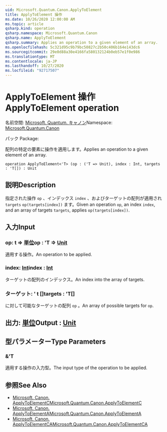 ```yaml
---
uid: Microsoft.Quantum.Canon.ApplyToElement
title: ApplyToElement 操作
ms.date: 10/26/2020 12:00:00 AM
ms.topic: article
qsharp.kind: operation
qsharp.namespace: Microsoft.Quantum.Canon
qsharp.name: ApplyToElement
qsharp.summary: Applies an operation to a given element of an array.
ms.openlocfilehash: 5c321d95c9b79bc50827c2b50c406b164e143dc6
ms.sourcegitcommit: 29e0d88a30e4166fa580132124b0eb57e1f0e986
ms.translationtype: MT
ms.contentlocale: ja-JP
ms.lasthandoff: 10/27/2020
ms.locfileid: "92717507"
---
```

# <a name="applytoelement-operation"></a><span data-ttu-id="ab382-102">ApplyToElement 操作</span><span class="sxs-lookup"><span data-stu-id="ab382-102">ApplyToElement operation</span></span>

<span data-ttu-id="ab382-103">名前空間: [Microsoft. Quantum. キャノン](xref:Microsoft.Quantum.Canon)</span><span class="sxs-lookup"><span data-stu-id="ab382-103">Namespace: [Microsoft.Quantum.Canon](xref:Microsoft.Quantum.Canon)</span></span>

<span data-ttu-id="ab382-104">パック [](https://nuget.org/packages/)</span><span class="sxs-lookup"><span data-stu-id="ab382-104">Package: [](https://nuget.org/packages/)</span></span>


<span data-ttu-id="ab382-105">配列の特定の要素に操作を適用します。</span><span class="sxs-lookup"><span data-stu-id="ab382-105">Applies an operation to a given element of an array.</span></span>

```qsharp
operation ApplyToElement<'T> (op : ('T => Unit), index : Int, targets : 'T[]) : Unit
```


## <a name="description"></a><span data-ttu-id="ab382-106">説明</span><span class="sxs-lookup"><span data-stu-id="ab382-106">Description</span></span>

<span data-ttu-id="ab382-107">指定された操作 `op` 、インデックス `index` 、およびターゲットの配列が適用され `targets` `op(targets[index])` ます。</span><span class="sxs-lookup"><span data-stu-id="ab382-107">Given an operation `op`, an index `index`, and an array of targets `targets`, applies `op(targets[index])`.</span></span>

## <a name="input"></a><span data-ttu-id="ab382-108">入力</span><span class="sxs-lookup"><span data-stu-id="ab382-108">Input</span></span>

### <a name="op--t--unit"></a><span data-ttu-id="ab382-109">op: t => [単位](xref:microsoft.quantum.lang-ref.unit)</span><span class="sxs-lookup"><span data-stu-id="ab382-109">op : 'T => [Unit](xref:microsoft.quantum.lang-ref.unit)</span></span> 

<span data-ttu-id="ab382-110">適用する操作。</span><span class="sxs-lookup"><span data-stu-id="ab382-110">An operation to be applied.</span></span>


### <a name="index--int"></a><span data-ttu-id="ab382-111">index: [Int](xref:microsoft.quantum.lang-ref.int)</span><span class="sxs-lookup"><span data-stu-id="ab382-111">index : [Int](xref:microsoft.quantum.lang-ref.int)</span></span>

<span data-ttu-id="ab382-112">ターゲットの配列のインデックス。</span><span class="sxs-lookup"><span data-stu-id="ab382-112">An index into the array of targets.</span></span>


### <a name="targets--t"></a><span data-ttu-id="ab382-113">ターゲット: ' t []</span><span class="sxs-lookup"><span data-stu-id="ab382-113">targets : 'T[]</span></span>

<span data-ttu-id="ab382-114">に対して可能なターゲットの配列 `op` 。</span><span class="sxs-lookup"><span data-stu-id="ab382-114">An array of possible targets for `op`.</span></span>



## <a name="output--unit"></a><span data-ttu-id="ab382-115">出力: [単位](xref:microsoft.quantum.lang-ref.unit)</span><span class="sxs-lookup"><span data-stu-id="ab382-115">Output : [Unit](xref:microsoft.quantum.lang-ref.unit)</span></span>



## <a name="type-parameters"></a><span data-ttu-id="ab382-116">型パラメーター</span><span class="sxs-lookup"><span data-stu-id="ab382-116">Type Parameters</span></span>

### <a name="t"></a><span data-ttu-id="ab382-117">&</span><span class="sxs-lookup"><span data-stu-id="ab382-117">'T</span></span>

<span data-ttu-id="ab382-118">適用する操作の入力型。</span><span class="sxs-lookup"><span data-stu-id="ab382-118">The input type of the operation to be applied.</span></span>

## <a name="see-also"></a><span data-ttu-id="ab382-119">参照</span><span class="sxs-lookup"><span data-stu-id="ab382-119">See Also</span></span>

- [<span data-ttu-id="ab382-120">Microsoft. Canon. ApplyToElementC</span><span class="sxs-lookup"><span data-stu-id="ab382-120">Microsoft.Quantum.Canon.ApplyToElementC</span></span>](xref:Microsoft.Quantum.Canon.ApplyToElementC)
- [<span data-ttu-id="ab382-121">Microsoft. Canon. ApplyToElementA</span><span class="sxs-lookup"><span data-stu-id="ab382-121">Microsoft.Quantum.Canon.ApplyToElementA</span></span>](xref:Microsoft.Quantum.Canon.ApplyToElementA)
- [<span data-ttu-id="ab382-122">Microsoft. Canon. ApplyToElementCA</span><span class="sxs-lookup"><span data-stu-id="ab382-122">Microsoft.Quantum.Canon.ApplyToElementCA</span></span>](xref:Microsoft.Quantum.Canon.ApplyToElementCA)
